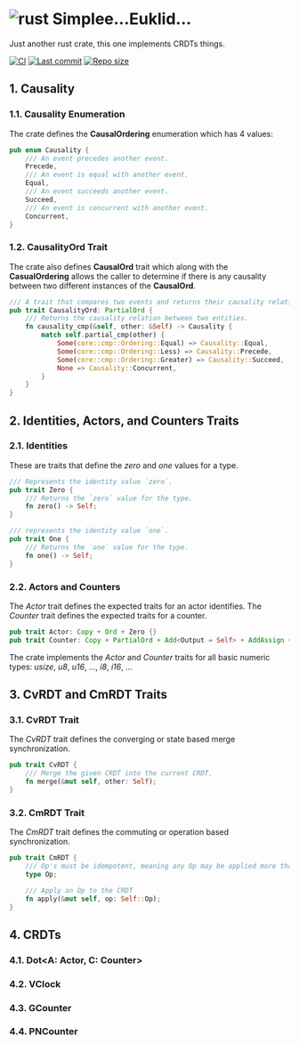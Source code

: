 # ![rust](https://img.shields.io/badge/Rust-000000?style=for-the-badge&logo=rust&logoColor=white) Simplee...Euklid... 

Just another rust crate, this one implements CRDTs things.

[![CI](https://github.com/veminovici/rust-euklid/actions/workflows/ci.yml/badge.svg?branch=main)](https://github.com/veminovici/rust-euklid/actions/workflows/ci.yml)
[![Last commit](https://img.shields.io/github/last-commit/veminovici/rust-euklid)](https://github.com/veminovici/rust-euklid)
[![Repo size](https://img.shields.io/github/repo-size/veminovici/rust-euklid)](https://github.com/veminovici/rust-euklid)

## 1. Causality

### 1.1. Causality Enumeration
The crate defines the **CausalOrdering** enumeration which has 4 values:

```rust
pub enum Causality {
    /// An event precedes another event.
    Precede,
    /// An event is equal with another event.
    Equal,
    /// An event succeeds another event.
    Succeed,
    /// An event is concurrent with another event.
    Concurrent,
}
```

### 1.2. CausalityOrd Trait
The crate also defines **CausalOrd** trait which along with the **CasualOrdering** allows the caller
to determine if there is any causality between two different instances of the **CausalOrd**.

```rust
/// A trait that compares two events and returns their causality relation.
pub trait CausalityOrd: PartialOrd {
    /// Returns the causality relation between two entities.
    fn causality_cmp(&self, other: &Self) -> Causality {
        match self.partial_cmp(other) {
            Some(core::cmp::Ordering::Equal) => Causality::Equal,
            Some(core::cmp::Ordering::Less) => Causality::Precede,
            Some(core::cmp::Ordering::Greater) => Causality::Succeed,
            None => Causality::Concurrent,
        }
    }
}
```

## 2. Identities, Actors, and Counters Traits

### 2.1. Identities
These are traits that define the *zero* and *one* values for a type.

```rust
/// Represents the identity value `zero`.
pub trait Zero {
    /// Returns the `zero` value for the type.
    fn zero() -> Self;
}

/// represents the identity value `one`.
pub trait One {
    /// Returns the `one` value for the type.
    fn one() -> Self;
}
```
### 2.2. Actors and Counters
The *Actor* trait defines the expected traits for an actor identifies. The *Counter* trait defines the expected traits for a counter.

```rust
pub trait Actor: Copy + Ord + Zero {}
pub trait Counter: Copy + PartialOrd + Add<Output = Self> + AddAssign + Sub<Output = Self> + SubAssign + Zero + One {}
```

The crate implements the *Actor* and *Counter* traits for all basic numeric types: *usize*, *u8*, *u16*, ..., *i8*, *i16*, ...

## 3. CvRDT and CmRDT Traits

### 3.1. CvRDT Trait
The *CvRDT* trait defines the converging or state based merge synchronization.

```rust
pub trait CvRDT {
    /// Merge the given CRDT into the current CRDT.
    fn merge(&mut self, other: Self);
}
```

### 3.2. CmRDT Trait
The *CmRDT* trait defines the commuting or operation based synchronization.

```rust
pub trait CmRDT {
    /// Op's must be idempotent, meaning any Op may be applied more than once.
    type Op;

    /// Apply an Op to the CRDT
    fn apply(&mut self, op: Self::Op);
}
```


## 4. CRDTs

### 4.1. Dot<A: Actor, C: Counter>
### 4.2. VClock
### 4.3. GCounter
### 4.4. PNCounter